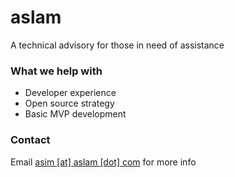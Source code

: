 # aslam

A technical advisory for those in need of assistance

### What we help with

- Developer experience
- Open source strategy
- Basic MVP development

### Contact

Email [asim [at] aslam [dot] com](mailto:asim@aslam.com) for more info

